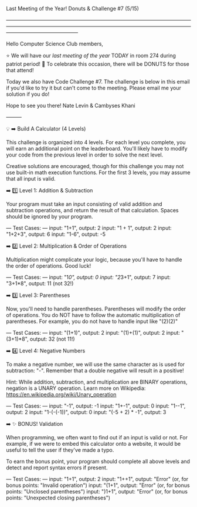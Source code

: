Last Meeting of the Year! Donuts & Challenge #7 (5/15)

——————————————————————————————————————————————————————————————————————————————————————

Hello Computer Science Club members,

⭐️ We will have our _last meeting of the year_ TODAY in room 274 during patriot period!
🍩 To celebrate this occasion, there will be DONUTS for those that attend!

Today we also have Code Challenge #7. The challenge is below in this email if you'd like to try it but can't come to the meeting. Please email me your solution if you do!

Hope to see you there!
Nate Levin & Cambyses Khani

———

💡 ➡️ Build A Calculator (4 Levels)

This challenge is organized into 4 levels. For each level you complete, you will earn an additional point on the leaderboard. You'll likely have to modify your code from the previous level in order to solve the next level.

Creative solutions are encouraged, though for this challenge you may not use built-in math execution functions.
For the first 3 levels, you may assume that all input is valid.

➡️ 1️⃣ Level 1: Addition & Subtraction

Your program must take an input consisting of valid addition and subtraction operations, and return the result of that calculation. Spaces should be ignored by your program.

— Test Cases: —
input: "1+1", output: 2
input: "1 + 1", output: 2
input: "1+2+3", output: 6
input: "1-6", output: -5

➡️ 2️⃣ Level 2: Multiplication & Order of Operations

Multiplication might complicate your logic, because you'll have to handle the order of operations. Good luck!

— Test Cases: —
input: "1*0", output: 0
input: "2*3+1", output: 7
input: "3+1*8", output: 11 (not 32!)

➡️ 3️⃣ Level 3: Parentheses

Now, you'll need to handle parentheses. Parentheses will modify the order of operations.
You do NOT have to follow the automatic multiplication of parentheses. For example, you do not have to handle input like "(2)(2)"

— Test Cases: —
input: "(1+1)", output: 2
input: "(1)+(1)", output: 2
input: "(3+1)*8", output: 32 (not 11!)

➡️ 4️⃣ Level 4: Negative Numbers

To make a negative number, we will use the same character as is used for subtraction: "-".
Remember that a double negative will result in a positive!

Hint: While addition, subtraction, and multiplication are BINARY operations, negation is a UNARY operation.
Learn more on Wikipedia: https://en.wikipedia.org/wiki/Unary_operation

— Test Cases: —
input: "-1", output: -1
input: "1+-1", output: 0
input: "1--1", output: 2
input: "1-(-(-1))", output: 0
input: "(-5 + 2) * -1", output: 3

➡️ ✨ BONUS! Validation

When programming, we often want to find out if an input is valid or not. For example, if we were to embed this calculator onto a website, it would be useful to tell the user if they've made a typo.

To earn the bonus point, your program should complete all above levels and detect and report syntax errors if present.

— Test Cases: —
input: "1+1", output: 2
input: "1++1", output: "Error" (or, for bonus points: "Invalid operation")
input: "(1+1", output: "Error" (or, for bonus points: "Unclosed parentheses")
input: ")1+1", output: "Error" (or, for bonus points: "Unexpected closing parentheses")
